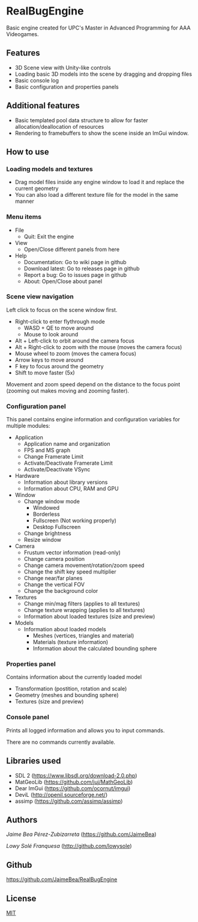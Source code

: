 # RealBugEngine

Basic engine created for UPC's Master in Advanced Programming for AAA Videogames.

## Features

- 3D Scene view with Unity-like controls
- Loading basic 3D models into the scene by dragging and dropping files
- Basic console log
- Basic configuration and properties panels

## Additional features

- Basic templated pool data structure to allow for faster allocation/deallocation of resources
- Rendering to framebuffers to show the scene inside an ImGui window.

## How to use

### Loading models and textures

- Drag model files inside any engine window to load it and replace the current geometry
- You can also load a different texture file for the model in the same manner

### Menu items

- File
  - Quit: Exit the engine
- View
  - Open/Close different panels from here
- Help
  - Documentation: Go to wiki page in github
  - Download latest: Go to releases page in github
  - Report a bug: Go to issues page in github
  - About: Open/Close about panel

### Scene view navigation

Left click to focus on the scene window first.

- Right-click to enter flythrough mode
  - WASD + QE to move around
  - Mouse to look around
- Alt + Left-click to orbit around the camera focus
- Alt + Right-click to zoom with the mouse (moves the camera focus)
- Mouse wheel to zoom (moves the camera focus)
- Arrow keys to move around
- F key to focus around the geometry
- Shift to move faster (5x)

Movement and zoom speed depend on the distance to the focus point (zooming out makes moving and zooming faster).

### Configuration panel

This panel contains engine information and configuration variables for multiple modules:

- Application
  - Application name and organization
  - FPS and MS graph
  - Change Framerate Limit
  - Activate/Deactivate Framerate Limit
  - Activate/Deactivate VSync
- Hardware
  - Information about library versions
  - Information about CPU, RAM and GPU
- Window
  - Change window mode
    - Windowed
    - Borderless
    - Fullscreen (Not working properly)
    - Desktop Fullscreen
  - Change brightness
  - Resize window
- Camera
  - Frustum vector information (read-only)
  - Change camera position
  - Change camera movement/rotation/zoom speed
  - Change the shift key speed multiplier
  - Change near/far planes
  - Change the vertical FOV
  - Change the background color
- Textures
  - Change min/mag filters (applies to all textures)
  - Change texture wrapping (applies to all textures)
  - Information about loaded textures (size and preview)
- Models
  - Information about loaded models
    - Meshes (vertices, triangles and material)
    - Materials (texture information)
    - Information about the calculated bounding sphere

### Properties panel

Contains information about the currently loaded model

- Transformation (postition, rotation and scale)
- Geometry (meshes and bounding sphere)
- Textures (size and preview)

### Console panel

Prints all logged information and allows you to input commands.

There are no commands currently available.

## Libraries used

- SDL 2 (https://www.libsdl.org/download-2.0.php)
- MatGeoLib (https://github.com/juj/MathGeoLib)
- Dear ImGui (https://github.com/ocornut/imgui)
- DeviL (http://openil.sourceforge.net/)
- assimp (https://github.com/assimp/assimp)

## Authors

_Jaime Bea Pérez-Zubizarreta_ (https://github.com/JaimeBea)

_Lowy Solé Franquesa_ (http://github.com/lowysole)

## Github

https://github.com/JaimeBea/RealBugEngine

## License

[MIT](./LICENSE)
